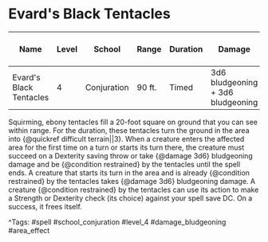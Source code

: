 # Evard's Black Tentacles

| Name | Level | School | Range | Duration | Damage | Save DC & Type |
|------|-------|--------|-------|----------|--------|----------------|
| Evard's Black Tentacles | 4 | Conjuration | 90 ft. | Timed | 3d6 bludgeoning + 3d6 bludgeoning | - |

Squirming, ebony tentacles fill a 20-foot square on ground that you can see within range. For the duration, these tentacles turn the ground in the area into {@quickref difficult terrain||3}. When a creature enters the affected area for the first time on a turn or starts its turn there, the creature must succeed on a Dexterity saving throw or take {@damage 3d6} bludgeoning damage and be {@condition restrained} by the tentacles until the spell ends. A creature that starts its turn in the area and is already {@condition restrained} by the tentacles takes {@damage 3d6} bludgeoning damage. A creature {@condition restrained} by the tentacles can use its action to make a Strength or Dexterity check (its choice) against your spell save DC. On a success, it frees itself.

^Tags: #spell #school_conjuration #level_4 #damage_bludgeoning #area_effect